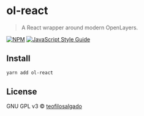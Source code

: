 # ol-react

> A React wrapper around modern OpenLayers.

[![NPM](https://img.shields.io/npm/v/ol-react.svg)](https://www.npmjs.com/package/ol-react) [![JavaScript Style Guide](https://img.shields.io/badge/code_style-standard-brightgreen.svg)](https://standardjs.com)

## Install

```bash
yarn add ol-react
```

## License

GNU GPL v3 © [teofilosalgado](https://github.com/teofilosalgado)
